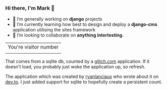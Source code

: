 ### Hi there, I'm Mark 👋

- 🔭 I’m generally working on **django** projects
- 🌱 I’m currently learning how best to design and deploy a **django-cms** application utilising the sites framework
- 👯 I’m looking to collaborate on **anything intertesting**.


<table>
  <tr>
    <td>You're visitor number</td>
  </tr
  <tr>
    <td><img src="https://gh-marksweb-counter.glitch.me/count.svg" alt="" /></td>
  </tr>
</table>

That comes from a sqlite db, counted by a [glitch.com](https://glitch.com/) application. If it doesn't load, you probably just woke the application up, so refresh.

The application which was created by [ryanlanciaux](https://github.com/ryanlanciaux) who wrote about it on [dev.to](https://dev.to/ryanlanciaux/quick-github-profile-visit-counter-14en). I just added support for sqlite to hopefully create a persistent count.

<!--
**marksweb/marksweb** is a ✨ _special_ ✨ repository because its `README.md` (this file) appears on your GitHub profile.

Here are some ideas to get you started:

- 🔭 I’m currently working on ...
- 🌱 I’m currently learning ...
- 👯 I’m looking to collaborate on ...
- 🤔 I’m looking for help with ...
- 💬 Ask me about ...
- 📫 How to reach me: ...
- 😄 Pronouns: ...
- ⚡ Fun fact: ...
-->
